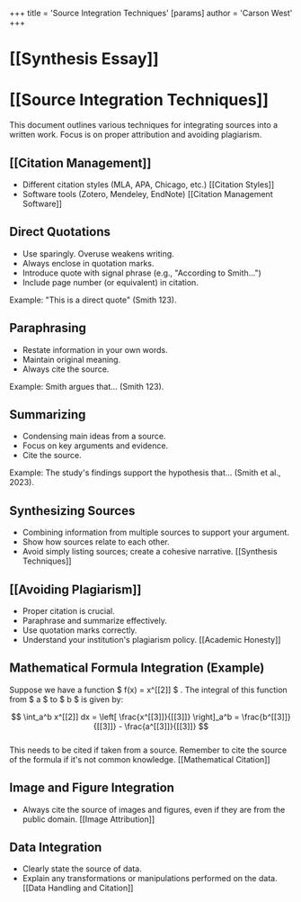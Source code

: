 +++
 title = 'Source Integration Techniques'
[params]
	author = 'Carson West'
+++
# [[Synthesis Essay]]
# [[Source Integration Techniques]]

This document outlines various techniques for integrating sources into a written work.  Focus is on proper attribution and avoiding plagiarism.

## [[Citation Management]]

*   Different citation styles (MLA, APA, Chicago, etc.)  [[Citation Styles]]
*   Software tools (Zotero, Mendeley, EndNote) [[Citation Management Software]]


## Direct Quotations

*   Use sparingly.  Overuse weakens writing.
*   Always enclose in quotation marks.
*   Introduce quote with signal phrase (e.g., "According to Smith...")
*   Include page number (or equivalent) in citation.

Example: "This is a direct quote" (Smith 123).


## Paraphrasing

*   Restate information in your own words.
*   Maintain original meaning.
*   Always cite the source.

Example: Smith argues that... (Smith 123).


## Summarizing

*   Condensing main ideas from a source.
*   Focus on key arguments and evidence.
*   Cite the source.

Example:  The study's findings support the hypothesis that... (Smith et al., 2023).


## Synthesizing Sources

*   Combining information from multiple sources to support your argument.
*   Show how sources relate to each other.
*   Avoid simply listing sources; create a cohesive narrative.  [[Synthesis Techniques]]


## [[Avoiding Plagiarism]]

*   Proper citation is crucial.
*   Paraphrase and summarize effectively.
*   Use quotation marks correctly.
*   Understand your institution's plagiarism policy. [[Academic Honesty]]


##  Mathematical Formula Integration (Example)

Suppose we have a function  $ f(x) = x^[[2]] $ .  The integral of this function from  $ a $  to  $ b $  is given by:

 $$  \int_a^b x^[[2]] dx = \left[ \frac{x^[[3]]}{[[3]]} \right]_a^b = \frac{b^[[3]]}{[[3]]} - \frac{a^[[3]]}{[[3]]}  $$  
This needs to be cited if taken from a source.  Remember to cite the source of the formula if it's not common knowledge.  [[Mathematical Citation]]


##  Image and Figure Integration

*   Always cite the source of images and figures, even if they are from the public domain. [[Image Attribution]]


##  Data Integration

*   Clearly state the source of data.
*   Explain any transformations or manipulations performed on the data. [[Data Handling and Citation]]

